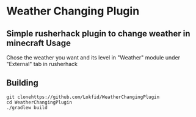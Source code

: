 # Weather Changing Plugin 
Simple rusherhack plugin to change weather in minecraft
Usage
-------

Chose the weather you want and its level in "Weather" module under "External" tab in rusherhack
    
Building
-------

```
git clonehttps://github.com/Lokfid/WeatherChangingPlugin
cd WeatherChangingPlugin
./gradlew build
```

